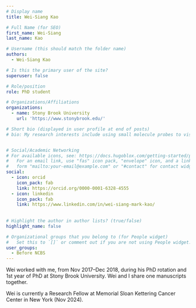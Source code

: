 ```yaml
---
# Display name
title: Wei-Siang Kao

# Full Name (for SEO)
first_name: Wei-Siang
last_name: Kao

# Username (this should match the folder name)
authors:
  - Wei-Siang Kao

# Is this the primary user of the site?
superuser: false

# Role/position
role: PhD student

# Organizations/Affiliations
organizations:
  - name: Stony Brook University
    url: 'https://www.stonybrook.edu/'

# Short bio (displayed in user profile at end of posts)
# bio: My research interests include using small molecule probes to visualize and manipulate biological processess.


# Social/Academic Networking
# For available icons, see: https://docs.hugoblox.com/getting-started/page-builder/#icons
#   For an email link, use "fas" icon pack, "envelope" icon, and a link in the
#   form "mailto:your-email@example.com" or "#contact" for contact widget.
social:
  - icon: orcid
    icon_pack: fab
    link: https://orcid.org/0000-0001-6328-4555
  - icon: linkedin
    icon_pack: fab
    link: https://www.linkedin.com/in/wei-siang-mark-kao/
    
 
# Highlight the author in author lists? (true/false)
highlight_name: false

# Organizational groups that you belong to (for People widget)
#   Set this to `[]` or comment out if you are not using People widget.
user_groups:
  - Before NCBS
---
```


Wei worked with me, from Nov 2017–Dec 2018, during his PhD rotation and 1st year of PhD at Stony Brook University. Wei and I share one manuscripts together.

Wei is currently a Research Fellow at Memorial Sloan Kettering Cancer Center in New York (Nov 2024).

